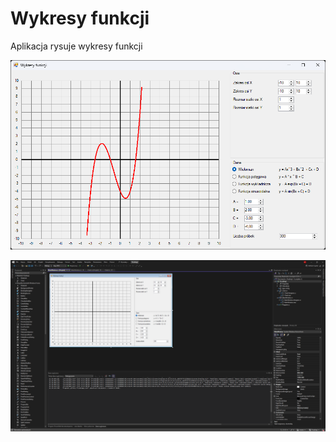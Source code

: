 # Wykresy funkcji
Aplikacja rysuje wykresy funkcji

![Zrzut ekranu okna aplikacji](/Okno%20aplikacji.png)

![Zrzut ekranu okna Visual Studio](/Visual%20Studio.png)
